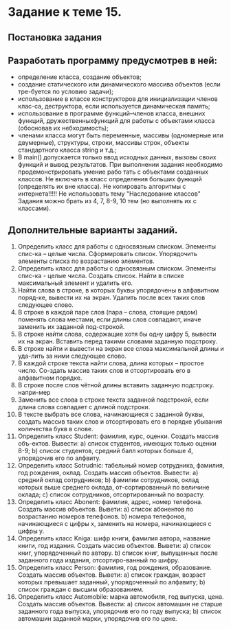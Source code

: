 # Задание к теме   15.
## Постановка задания
## Разработать программу  предусмотрев в ней:
-	определение класса, создание объектов;
-	создание статического или динамического массива объектов (если  тре-буется по условию задачи);
-	использование в классе конструкторов для инициализации членов клас-са, деструктора, если используется динамическая память;
-	использование в программе функций–членов класса, внешних функций, дружественныхфункций для работы с объектами класса (обосновав их небходимость);
-	членами класса могут быть переменные, массивы (одномерные или двумерные), структуры, строки, массивы строк, объекты стандартного класса string и т.д.;
-	В main() допускается только ввод исходных данных, вызовы своих функций и вывод результатов.
При выполнении задания необходимо продемонстрировать умение рабо тать с объектами созданных классов. 
Не включать в класс определения больших функций (определять их вне класса).
Не копировать алгоритмы с интернета!!!!!
Не использовать тему "Наследование классов"
Задания можно брать  из 4, 7, 8-9, 10 тем (но выполнять их с классами).

## Дополнительные варианты заданий.
1. Определить класс для работы с односвязным списком. Элементы спис-ка – целые числа. Сформировать список. Упорядочить элементы списка по возрастанию элементов.
2. Определить класс для работы с односвязным списком. Элементы спис-ка - целые числа. Создать список. Найти в списке максимальный элемент  и удалить его.
3. Найти слова в строке, в которых буквы упорядочены в алфавитном поряд-ке, вывести их на экран. Удалить после всех таких слов следующее слово.
4. В строке в каждой паре слов (пара – слова, стоящие рядом) поменять слова местами, если длины слов совпадают, иначе заменить  их заданной под-строкой.
5. В строке найти слова, содержащие хотя бы одну цифру 5, вывести их на экран. Вставить перед такими словами заданную подстроку.
6. В строке найти и вывести на экран все слова максимальной длины и уда-лить за ними следующее слово. 
7. В каждой строке текста найти слова, длина которых – простое число. Со-здать массив таких слов и отсортировать его в алфавитном порядке.
8. В строке после слов чётной длины вставить заданную подстроку. напри-мер  
9. Заменить все слова в строке текста заданной подстрокой, если длина слова совпадает с длиной подстроки. 
10. В тексте выбрать все слова, начинающиеся с заданной буквы, создать массив таких слов и отсортировать его в порядке убывания количества букв в слове.
11.  Определить класс Student: фамилия, курс, оценки. Создать массив объ-ектов. Вывести: a) список студентов, имеющих только оценки 8-9;
b) список студентов, средний балл которых больше 4, упорядочив его по алфвиту.
12.	 Определить класс Sotrudnic: табельный номер сотрудника, фамилия, год рождения, оклад. Создать массив объектов. Вывести:
a)	средний оклад сотрудников;
b)	 фамилии сотрудников, оклад которых выше среднего оклада, от-сортированный по величине оклада;
c)	список сотрудников, отсортированный по возрасту.
13.	Определить класс Abonent: фамилия, адрес, номер телефона. Создать массив объектов. Вывети:
a) список абонентов по возрастанию номеров телефонов.
b) номера телефонов, начинающиеся с цифры х, заменить на номера, начинающиеся с цифры y.
14.	Определить класс Kniga: шифр книги, фамилия автора, название книги, год издания. Создать массив объектов. Вывети:
a) список книг, упорядоченный по автору.
b) список книг, выпущенных после заданного года издания, отсортиро-ванный по шифру.
15.	Определить класс Person: фамилия, год рождения, образование. Создать массив объектов. Вывети:
a) список граждан, возраст которых превышает заданный, упорядоченный по алфавиту;
b) список граждан с высшим образованием.
16.	Определить класс Automobile: марка автомобиля, год выпуска, цена. Создать массив объектов. Вывести:
a) список автомашин не старше заданного года выпуска, упорядочив его по году выпуска;
b) список автомашин заданной марки, упорядочив его по цене.
